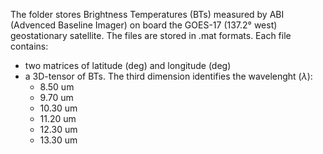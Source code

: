 The folder stores Brightness Temperatures (BTs) measured by ABI (Advenced Baseline Imager) on board the GOES-17 (137.2° west) geostationary satellite. 
The files are stored in .mat formats. 
Each file contains:
- two matrices of latitude (deg) and longitude (deg)
- a 3D-tensor of BTs. The third dimension identifies the wavelenght ($\lambda$):
    - 8.50 um
    - 9.70 um
    - 10.30 um
    - 11.20 um
    - 12.30 um
    - 13.30 um   
